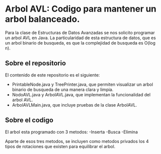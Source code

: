 # Arbol AVL: Codigo para mantener un arbol balanceado.

Para la clase de Estructuras de Datos Avanzadas se nos solicito programar un arbol AVL en Java. La particularidad de esta estructura de datos, que es un arbol binario de busqueda, es que la complejidad de busqueda es O(log n).

## Sobre el repositorio

El contenido de este repositorio es el siguiente:
- PrintableNode.java y TreePrinter.java, que permiten visualizar un arbol binario de busqueda de una manera clara y limpia.
- NodoAVL.java y ArbolAVL.java, que implementan la funcionalidad del arbol AVL.
- ArbolAVLMain.java, que incluye pruebas de la clase ArbolAVL.
  
## Sobre el codigo

 El arbol esta programado con 3 metodos:
-Inserta
-Busca
-Elimina

Aparte de esos tres metodos, se incluyen como metodos privados los 4 tipos de rotaciones que existen para equilibrar el arbol.
